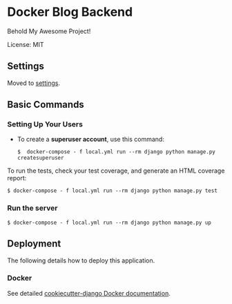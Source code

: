 # Docker Blog Backend

Behold My Awesome Project!


License: MIT

## Settings

Moved to [settings](http://cookiecutter-django.readthedocs.io/en/latest/settings.html).

## Basic Commands

### Setting Up Your Users


-   To create a **superuser account**, use this command:

        $  docker-compose - f local.yml run --rm django python manage.py createsuperuser



To run the tests, check your test coverage, and generate an HTML coverage report:

    $ docker-compose - f local.yml run --rm django python manage.py test

### Run the server 
    $ docker-compose - f local.yml run --rm django python manage.py up

## Deployment

The following details how to deploy this application.

### Docker

See detailed [cookiecutter-django Docker documentation](http://cookiecutter-django.readthedocs.io/en/latest/deployment-with-docker.html).
